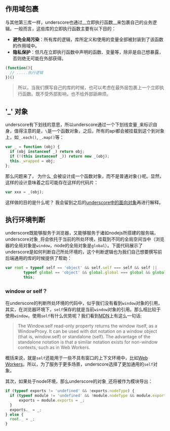 ## 作用域包裹

与其他第三库一样，underscore也通过__立即执行函数__来包裹自己的业务逻辑。一般而言，这些库的立即执行函数主要有以下目的：

- __避免全局污染__：所有库的逻辑，库所定义和使用的变量全部被封装到了该函数的作用域中。
- __隐私保护__：但凡在立即执行函数中声明的函数、变量等，除非是自己想暴露，否则绝无可能在外部获得。

```js
(function(){
  // .....执行逻辑
})()
```
> 所以，当我们撰写自己的库的时候，也可以考虑在最外层包裹上一个立即执行函数。既不受外部影响，也不给外部舔麻烦。

## '\_' 对象
underscore有下划线的意思，所以underscore通过一个下划线变量`_`来标识自身，值得注意的是，`\`是一个函数对象，之后，所有的api都会被挂载到这个到对象上，如`_.each()`, `_.map()`等：

```js
var _ = function (obj) {
  if (obj instanceof _) return obj;
  if (!(this instanceof _)) return new _(obj);
  this._wrapped = obj;
};
```

那么问题来了， 为什么`_`会被设计成一个函数对象，而不是普通对象`{}`呢。显然，这样的设计意味着之后可能存在这样的代码片：

```js
var xxx = _(obj);
```

这样做的目的是什么呢？ 我会留到之后的[underscore中的面向对象](oop/README.md)再进行解释。


## 执行环境判断
underscore既能够服务于浏览器，又能够服务于诸如nodejs所搭建的服务端，underscore对象`_`将会依托于当前的所处环境，挂载到不同的全局空间当中（浏览器的全局对象是`window`，node的全局对象是`global`）。下面代码展示了underscore是如何判断自己所处环境的，这个判断逻辑也为我们自己想要撰写前后端通用的库的时候提供了帮助：

```js
var root = typeof self == 'object' && self.self === self && self ||
        typeof global == 'object' && global.global === global && global ||
        this;
```

### window or self？
在underscore的判断所处环境的代码中，似乎我们没有看到`window`对象的引用，其实，在浏览器环境下，`self`保存的就是当前`window`对象的引用。那么相比较于使用`window`，使用`self`有什么优势呢？我们看到[MDN](https://developer.mozilla.org/en-US/docs/Web/API/Window/self)上有这么一句话:

> The Window.self read-only property returns the window itself, as a WindowProxy. It can be used with dot notation on a window object (that is, window.self) or standalone (self). The advantage of the standalone notation is that a similar notation exists for non-window contexts, such as in Web Workers. 

概括来说，就是`self`还能用于一些不具有窗口的上下文环境中，比如[Web Workers](https://developer.mozilla.org/en-US/docs/Web/API/Worker)。所以，为了服务于更多场景，underscore选择了更加通用的`self`对象。

其次，如果处于node环境，那么underscore的对象`_`还将被作为模块导出：

```js
if (typeof exports != 'undefined' && !exports.nodeType) {
  if (typeof module != 'undefined' && !module.nodeType && module.exports) {
      exports = module.exports = _;
  }
  exports._ = _;
} else {
  root._ = _;
}

```
